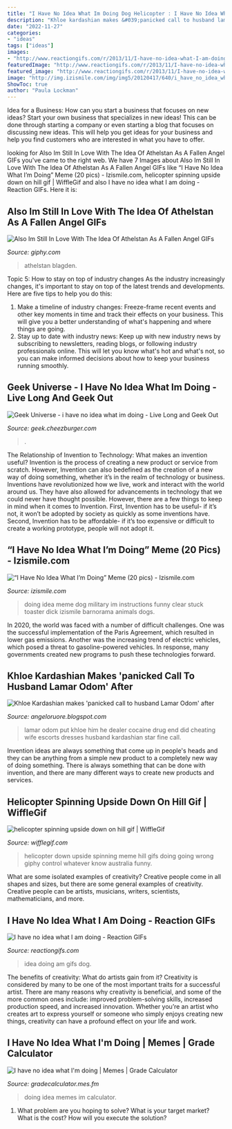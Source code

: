 ```yaml
---
title: "I Have No Idea What Im Doing Dog Helicopter : I Have No Idea What I Am Doing"
description: "Khloe kardashian makes &#039;panicked call to husband lamar odom&#039; after"
date: "2022-11-27"
categories:
- "ideas"
tags: ["ideas"]
images:
- "http://www.reactiongifs.com/r/2013/11/I-have-no-idea-what-I-am-doing.gif"
featuredImage: "http://www.reactiongifs.com/r/2013/11/I-have-no-idea-what-I-am-doing.gif"
featured_image: "http://www.reactiongifs.com/r/2013/11/I-have-no-idea-what-I-am-doing.gif"
image: "http://img.izismile.com/img/img5/20120417/640/i_have_no_idea_what_im_doing_meme_640_12.jpg"
ShowToc: true
author: "Paula Lockman"
---
```



Idea for a Business: How can you start a business that focuses on new ideas?
Start your own business that specializes in new ideas! This can be done through starting a company or even starting a blog that focuses on discussing new ideas. This will help you get ideas for your business and help you find customers who are interested in what you have to offer.

	

		
looking for Also Im Still In Love With The Idea Of Athelstan As A Fallen Angel GIFs you've came to the right web. We have 7 Images about Also Im Still In Love With The Idea Of Athelstan As A Fallen Angel GIFs like “I Have No Idea What I’m Doing” Meme (20 pics) - Izismile.com, helicopter spinning upside down on hill gif | WiffleGif and also I have no idea what I am doing - Reaction GIFs. Here it is:
		
    
## Also Im Still In Love With The Idea Of Athelstan As A Fallen Angel GIFs

<img loading=lazy src="https://media.giphy.com/media/xdSJtUCe3teA8/giphy.gif" onerror="this.onerror=null;this.src='https://tse4.mm.bing.net/th?id=OIP.OVQ26YcDLceY02flwwAoKgHaFL&amp;pid=15.1';" alt="Also Im Still In Love With The Idea Of Athelstan As A Fallen Angel GIFs">

_Source: giphy.com_

>athelstan blagden. 

	

Topic 5: How to stay on top of industry changes
As the industry increasingly changes, it's important to stay on top of the latest trends and developments. Here are five tips to help you do this:
1. Make a timeline of industry changes: Freeze-frame recent events and other key moments in time and track their effects on your business. This will give you a better understanding of what's happening and where things are going.
2. Stay up to date with industry news: Keep up with new industry news by subscribing to newsletters, reading blogs, or following industry professionals online. This will let you know what's hot and what's not, so you can make informed decisions about how to keep your business running smoothly.

    
## Geek Universe - I Have No Idea What Im Doing - Live Long And Geek Out

<img loading=lazy src="https://i.chzbgr.com/original/6915001088/h72F49630/i-have-no-idea-what-im-doing-imports-6915001088" onerror="this.onerror=null;this.src='https://tse1.mm.bing.net/th?id=OIP.DXXGFOCXZamHxzOPIaoNzgHaK0&amp;pid=15.1';" alt="Geek Universe - i have no idea what im doing - Live Long and Geek Out">

_Source: geek.cheezburger.com_

>. 

	

The Relationship of Invention to Technology: What makes an invention useful?
Invention is the process of creating a new product or service from scratch. However, Invention can also bedefined as the creation of a new way of doing something, whether it’s in the realm of technology or business. Inventions have revolutionized how we live, work and interact with the world around us. They have also allowed for advancements in technology that we could never have thought possible. 
However, there are a few things to keep in mind when it comes to Invention. First, Invention has to be useful- if it’s not, it won’t be adopted by society as quickly as some inventions have. Second, Invention has to be affordable- if it’s too expensive or difficult to create a working prototype, people will not adopt it.

    
## “I Have No Idea What I’m Doing” Meme (20 Pics) - Izismile.com

<img loading=lazy src="http://img.izismile.com/img/img5/20120417/640/i_have_no_idea_what_im_doing_meme_640_12.jpg" onerror="this.onerror=null;this.src='https://tse4.mm.bing.net/th?id=OIP.UAfC15A7uTX80PxEeM-xugHaE1&amp;pid=15.1';" alt="“I Have No Idea What I’m Doing” Meme (20 pics) - Izismile.com">

_Source: izismile.com_

>doing idea meme dog military im instructions funny clear stuck toaster dick izismile barnorama animals dogs. 

	

In 2020, the world was faced with a number of difficult challenges. One was the successful implementation of the Paris Agreement, which resulted in lower gas emissions. Another was the increasing trend of electric vehicles, which posed a threat to gasoline-powered vehicles. In response, many governments created new programs to push these technologies forward. 

    
## Khloe Kardashian Makes &#039;panicked Call To Husband Lamar Odom&#039; After

<img loading=lazy src="http://i.dailymail.co.uk/i/pix/2013/09/15/article-2421096-1B8EF381000005DC-857_634x913.jpg" onerror="this.onerror=null;this.src='https://tse4.mm.bing.net/th?id=OIP.4w8jqHUM0y21np4PVt5S-QHaKq&amp;pid=15.1';" alt="Khloe Kardashian makes &#039;panicked call to husband Lamar Odom&#039; after">

_Source: angeloruore.blogspot.com_

>lamar odom put khloe him he dealer cocaine drug end did cheating wife escorts dresses husband kardashian star fine call. 

	

Invention ideas are always something that come up in people's heads and they can be anything from a simple new product to a completely new way of doing something. There is always something that can be done with invention, and there are many different ways to create new products and services.

    
## Helicopter Spinning Upside Down On Hill Gif | WiffleGif

<img loading=lazy src="http://25.media.tumblr.com/f50a7e572588caeff0564b96246ee798/tumblr_my3i55VoQy1sjgq0ko1_500.gif" onerror="this.onerror=null;this.src='https://tse3.mm.bing.net/th?id=OIP.Be0taJ_wVSCMbpQqiK9oSAHaEj&amp;pid=15.1';" alt="helicopter spinning upside down on hill gif | WiffleGif">

_Source: wifflegif.com_

>helicopter down upside spinning meme hill gifs doing going wrong giphy control whatever know australia funny. 

	

What are some isolated examples of creativity?
Creative people come in all shapes and sizes, but there are some general examples of creativity. Creative people can be artists, musicians, writers, scientists, mathematicians, and more.

    
## I Have No Idea What I Am Doing - Reaction GIFs

<img loading=lazy src="http://www.reactiongifs.com/r/2013/11/I-have-no-idea-what-I-am-doing.gif" onerror="this.onerror=null;this.src='https://tse4.mm.bing.net/th?id=OIP.EFsX-ndhmx4CFsI98zSvKAAAAA&amp;pid=15.1';" alt="I have no idea what I am doing - Reaction GIFs">

_Source: reactiongifs.com_

>idea doing am gifs dog. 

	

The benefits of creativity: What do artists gain from it?
Creativity is considered by many to be one of the most important traits for a successful artist. There are many reasons why creativity is beneficial, and some of the more common ones include: improved problem-solving skills, increased production speed, and increased innovation. Whether you’re an artist who creates art to express yourself or someone who simply enjoys creating new things, creativity can have a profound effect on your life and work.

    
## I Have No Idea What I&#039;m Doing | Memes | Grade Calculator

<img loading=lazy src="https://gradecalculator.mes.fm/img/memes/i-have-no-idea-what-im-doing.jpg" onerror="this.onerror=null;this.src='https://tse4.mm.bing.net/th?id=OIP.-djUu5hBq7t8H63px7it6gHaHX&amp;pid=15.1';" alt="I have no idea what I&#039;m doing | Memes | Grade Calculator">

_Source: gradecalculator.mes.fm_

>doing idea memes im calculator. 

	

1. What problem are you hoping to solve? What is your target market? What is the cost? How will you execute the solution?

